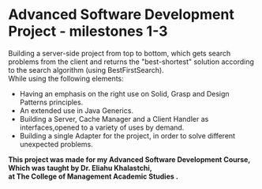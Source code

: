 # Advanced Software Development Project - milestones 1-3

Building a server-side project from top to bottom, which gets search problems from the client and returns the "best-shortest" solution according to the search algorithm (using BestFirstSearch).<br />
While using the following elements:

  - Having an emphasis on the right use on Solid, Grasp and Design Patterns principles.
  - An extended use in Java Generics.
  - Building a Server, Cache Manager and a Client Handler as interfaces,opened to a variety of uses by demand.
  - Building a single Adapter for the project, in order to solve different unexpected problems.

**This project was made for my Advanced Software Development Course, Which was taught by Dr. Eliahu Khalastchi,<br/> 
at The College of Management Academic Studies .<br/>**

